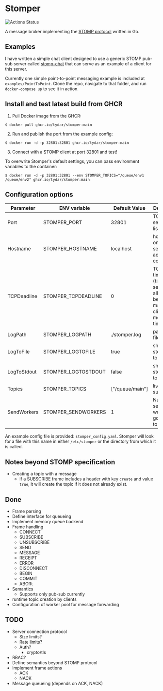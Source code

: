 # Stomper

![Actions Status](https://github.com/tydar/stomper/actions/workflows/go.yml/badge.svg)

A message broker implementing the [STOMP protocol](https://stomp.github.io/stomp-specification-1.2.html) written in Go.

## Examples

I have written a simple chat client designed to use a generic STOMP pub-sub server called [stomp-chat](https://github.com/tydar/stomp-chat) that can serve as an example of a client for this server.

Currently one simple point-to-point messaging example is included at `examples/PointToPoint`. Clone the repo, navigate to that folder, and run `docker-compose up` to see it in action.

## Install and test latest build from GHCR

1. Pull Docker image from the GHCR:

```shell
$ docker pull ghcr.io/tydar/stomper:main
```

2. Run and publish the port from the example config:

```shell
$ docker run -d -p 32801:32801 ghcr.io/tydar/stomper:main
```

3. Connect with a STOMP client at port 32801 and test!

To overwrite Stomper's default settings, you can pass environment variables to the container:

```shell
$ docker run -d -p 32801:32801 --env STOMPER_TOPICS="/queue/env1 /queue/env2" ghcr.io/tydar/stomper:main
```

## Configuration options

| Parameter | ENV variable | Default Value | Description |
| --------- | ------------ | ------------- | ----------- |
| Port      | STOMPER_PORT | 32801         | TCP port server listens on |
| Hostname  | STOMPER_HOSTNAME | localhost | hostname on which server accepts connections |
| TCPDeadline | STOMPER_TCPDEADLINE | 0 | TCP timeout (time in seconds allowed between msg from client, 0 means no timeout) |
| LogPath   | STOMPER_LOGPATH | ./stomper.log | path to log file |
| LogToFile | STOMPER_LOGTOFILE | true     | should we stomper log to a file? |
| LogToStdout| STOMPER_LOGTOSTDOUT| false   | should stomper log to stdout? |
| Topics    | STOMPER_TOPICS    | ["/queue/main"] | list of pub-sub topics |
| SendWorkers| STOMPER_SENDWORKERS| 1 | Number of send worker goroutines to spawn |

An example config file is provided: `stomper_config.yaml`. Stomper will look for a file with this name in either `/etc/stomper` or the directory from which it is called.

## Notes beyond STOMP specification

* Creating a topic with a message
    * If a SUBSCRIBE frame includes a header with key `create` and value `true`, it will create the topic if it does not already exist.
## Done

* Frame parsing
* Define interface for queueing
* Implement memory queue backend
* Frame handling
  * CONNECT
  * SUBSCRIBE
  * UNSUBSCRIBE
  * SEND
  * MESSAGE
  * RECEIPT
  * ERROR
  * DISCONNECT
  * BEGIN
  * COMMIT
  * ABORt
* Semantics
  * Supports only pub-sub currently
* runtime topic creation by clients
* Configuration of worker pool for message forwarding


## TODO

* Server connection protocol
    * Size limits?
    * Rate limits?
    * Auth?
        * crypto/tls
* RBAC?
* Define semantics beyond STOMP protocol
* Implement frame actions
    * ACK
    * NACK
* Message queueing (depends on ACK, NACK)



